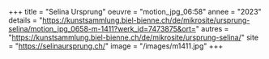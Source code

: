 +++
title = "Selina Ursprung"
oeuvre = "motion_jpg_06:58"
annee = "2023"
details = "https://kunstsammlung.biel-bienne.ch/de/mikrosite/ursprung-selina/motion_jpg_0658-m-1411?werk_id=7473875&ort="
autres = "https://kunstsammlung.biel-bienne.ch/de/mikrosite/ursprung-selina/"
site = "https://selinaursprung.ch/"
image = "/images/m1411.jpg"
+++
